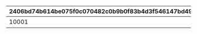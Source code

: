 |2406bd74b614be075f0c070482c0b9b0f83b4d3f546147bd4965164e541fabcf|b84ca99c99bf1da259c01a8fc72f9d72cc8ec67bd0c891fdf70d43dfd47a5041|3d11296314d3a4322f1c66544f05a2e3620228e574d95ac2b791db37c5a46039|
| --- | --- | --- |
|10001|フルーツキャッチ|1|